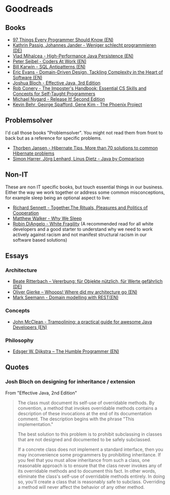 # Goodreads

## Books

* [97 Things Every Programmer Should Know (EN)](http://www.oreilly.com/pub/pr/2499)
* [Kathrin Passig, Johannes Jander - Weniger schlecht programmieren (DE)](http://www.oreilly.de/book_details.php?masterid=120174)
* [Vlad Mihalcea - High-Performance Java Persistence (EN)](https://leanpub.com/high-performance-java-persistence)
* [Peter Seibel - Coders At Work (EN)](http://www.apress.com/us/book/9781430219484)
* [Bill Karwin - SQL Antipatterns (EN)](https://pragprog.com/book/bksqla/sql-antipatterns)
* [Eric Evans - Domain-Driven Design, Tackling Complexity in the Heart of Software (EN)](http://dddcommunity.org/book/evans_2003/)
* [Joshua Bloch - Effective Java, 3rd Edition](http://www.informit.com/store/effective-java-9780134685991)
* [Rob Conery - The Imposter's Handbook: Essential CS Skills and Concepts for Self-Taught Programmers](https://bigmachine.io/products/the-imposters-handbook)
* [Michael Nygard - Release It! Second Edition](https://pragprog.com/book/mnee2/release-it-second-edition)
* [Kevin Behr, George Spafford, Gene Kim - The Phoenix Project](https://itrevolution.com/book/the-phoenix-project/)

## Problemsolver

I'd call those books "Problemsolver". You might not read them from front to back but as a reference for specific problems. 

* [Thorben Jansen - Hibernate Tips, More than 70 solutions to common Hibernate problems](https://www.thoughts-on-java.org/hibernate-tips-book/)
* [Simon Harrer, Jörg Lenhard, Linus Dietz - Java by Comparison](https://pragprog.com/book/javacomp/java-by-comparison)

## Non-IT

These are non IT specific books, but touch essential things in our business.
Either the way we work together or address some common misconceptions, for example sleep being an optional aspect to live:

* [Richard Sennett - Together.The Rituals, Pleasures and Politics of Cooperation](https://yalebooks.yale.edu/book/9780300188288/together)
* [Matthew Walker - Why We Sleep](https://www.gatesnotes.com/Books/Why-We-Sleep)
* [Robin DiAngelo - White Fragility](https://www.tolerance.org/magazine/summer-2019/whats-my-complicity-talking-white-fragility-with-robin-diangelo) (A recommended read for all white developers and a good starter to understand why we need to work actively against racism and not manifest structural racism in our software based solutions)

## Essays

### Architecture

* [Beate Ritterbach – Vererbung: für Objekte nützlich, für Werte gefährlich (DE)](http://www.heise.de/developer/artikel/Vererbung-fuer-Objekte-nuetzlich-fuer-Werte-gefaehrlich-3254433.html#mobile_detect_force_desktop)
* [Oliver Gierke – Whoops! Where did my architecture go (EN)](http://olivergierke.de/2013/01/whoops-where-did-my-architecture-go/)
* [Mark Seemann - Domain modelling with REST(EN)](http://blog.ploeh.dk/2016/12/07/domain-modelling-with-rest/)

### Concepts

* [John McClean - Trampolining: a practical guide for awesome Java Developers (EN)](https://medium.com/@johnmcclean/trampolining-a-practical-guide-for-awesome-java-developers-4b657d9c3076#.63mh5t4x9)

### Philosophy

* [Edsger W. Dijkstra – The Humble Programmer (EN)](https://www.cs.utexas.edu/~EWD/transcriptions/EWD03xx/EWD340.html)


## Quotes

### Josh Bloch on designing for inheritance / extension

From "Effective Java, 2nd Edition"

> The class must document its self-use of overridable methods. By convention, a method that invokes overridable methods contains a description of these invocations at the end of its documentation comment. The description begins with the phrase "This implementation."
> 
> The best solution to this problem is to prohibit subclassing in classes that are not designed and documented to be safely subclassed.
> 
> If a concrete class does not implement a standard interface, then you may inconvenience some programmers by prohibiting inheritance. If you feel that you must allow inheritance from such a class, one reasonable approach is to ensure that the class never invokes any of its overridable methods and to document this fact. In other words, eliminate the class's self-use of overridable methods entirely. In doing so, you'll create a class that is reasonably safe to subclass. Overriding a method will never affect the behavior of any other method.
